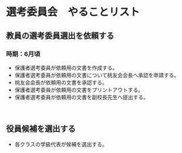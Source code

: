 # 選考委員会　やることリスト

## 教員の選考委員選出を依頼する
### 時期：6月頃
- 保護者選考委員が依頼用の文書を作成する。
- 保護者選考委員が依頼用の文書について桃友会会長へ承認を申請する。
- 桃友会会長が依頼用の文書を承認する。
- 保護者選考委員が依頼用の文書をプリントアウトする。
- 保護者選考委員が依頼用の文書を副校長先生へ提出する。

<br>

## 役員候補を選出する
- 各クラスの学級代表が候補を選出する。

